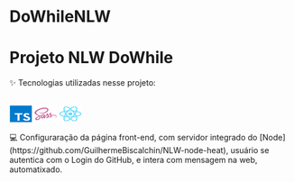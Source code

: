# DoWhileNLW

<h1>Projeto NLW DoWhile</h1>

✨ Tecnologias utilizadas nesse projeto:

<div style="display: inline_block"><br>
<img align="center" alt="typescript" height="30" width="40" src="https://raw.githubusercontent.com/devicons/devicon/master/icons/typescript/typescript-plain.svg">
<img align="center" alt="sass" height="30" width="40" src="https://github.com/devicons/devicon/blob/master/icons/sass/sass-original.svg">
<img align="center" alt="react" height="30" width="40" src="https://github.com/devicons/devicon/blob/master/icons/react/react-original.svg">
</div>
<br>
💻 Configuraração da página front-end, com servidor integrado do [Node](https://github.com/GuilhermeBiscalchin/NLW-node-heat), usuário se autentica com o Login do GitHub, e intera com mensagem na web, automatixado.

